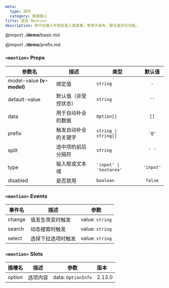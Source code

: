 ```yaml
meta:
  type: 组件
  category: 数据输入
title: 提及 Mention
description: 用于在输入中提及某人或某事，常用于发布、聊天或评论功能。
```

@import ./__demo__/basic.md

@import ./__demo__/prefix.md


### `<mention>` Props

|参数名|描述|类型|默认值|
|---|---|---|:---:|
|model-value **(v-model)**|绑定值|`string`|`-`|
|default-value|默认值（非受控状态）|`string`|`''`|
|data|用于自动补全的数据|`Option[]`|`[]`|
|prefix|触发自动补全的关键字|`string \| string[]`|`'@'`|
|split|选中项的前后分隔符|`string`|`' '`|
|type|输入框或文本域|`'input' \| 'textarea'`|`'input'`|
|disabled|是否禁用|`boolean`|`false`|
### `<mention>` Events

|事件名|描述|参数|
|---|---|---|
|change|值发生改变时触发|value: `string`|
|search|动态搜索时触发|value: `string`|
|select|选择下拉选项时触发|value: `string`|
### `<mention>` Slots

|插槽名|描述|参数|版本|
|---|:---:|---|:---|
|option|选项内容|data: `OptionInfo`|2.13.0|


